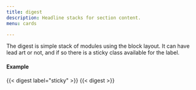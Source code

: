 ```yaml
---
title: digest
description: Headline stacks for section content.
menu: cards

---
```

The digest is simple stack of modules using the block layout. It can have lead art or not, and if so there is a sticky class available for the label.

#### Example
<div class="example grid shadow">
  {{< digest label="sticky" >}}
  {{< digest >}}
</div>
